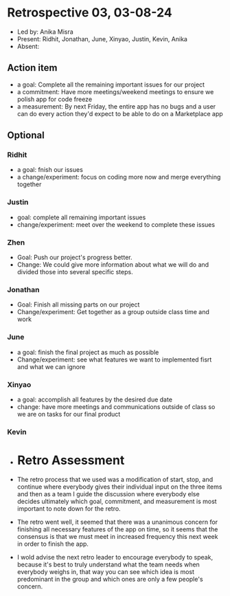   # Retrospective 03, 03-08-24

  * Led by: Anika Misra
  * Present: Ridhit, Jonathan, June, Xinyao, Justin, Kevin, Anika
  * Absent: 

  ## Action item

  * a goal: Complete all the remaining important issues for our project
  * a commitment: Have more meetings/weekend meetings to ensure we polish app for code freeze
  * a measurement: By next Friday, the entire app has no bugs and a user can do every action they'd expect to be able to do on a Marketplace app

  ## Optional
### Ridhit
* a goal: fnish our issues
* a change/experiment: focus on coding more now and merge everything together
### Justin
* goal: complete all remaining important issues
* change/experiment: meet over the weekend to complete these issues
### Zhen  
* Goal: Push our project's progress better.
* Change: We could give more information about what we will do and divided those into several specific steps.
### Jonathan
* Goal: Finish all missing parts on our project
* Change/experiment: Get together as a group outside class time and work
### June
* a goal: finish the final project as much as possible
* Change/experiment: see what features we want to implemented fisrt and what we can ignore
### Xinyao 
* a goal: accomplish all features by the desired due date
* change: have more meetings and communications outside of class so we are on  tasks for our final product
### Kevin 


  * # Retro Assessment

* The retro process that we used was a modification of start, stop, and continue where everybody gives their individual input on the three items and then as a team I guide the discussion where everybody else decides ultimately which goal, commitment, and measurement is most important to note down for the retro.
* The retro went well, it seemed that there was a unanimous concern for finishing all necessary features of the app on time, so it seems that the consensus is that we must meet in increased frequency this next week in order to finish the app.
* I wold advise the next retro leader to encourage everybody to speak, because it's best to truly understand what the team needs when everybody weighs in, that way you can see which idea is most predominant in the group and which ones are only a few people's concern.

